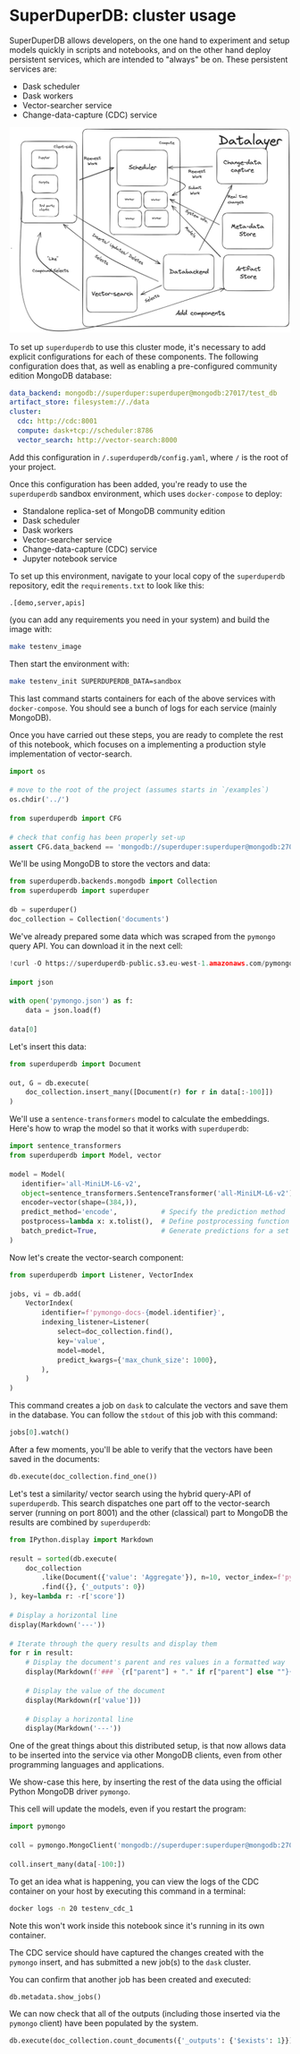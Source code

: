 # SuperDuperDB: cluster usage

SuperDuperDB allows developers, on the one hand to experiment and setup models quickly in scripts and notebooks, and on the other hand deploy persistent services, which are intended to "always" be on. These persistent services are:

- Dask scheduler
- Dask workers
- Vector-searcher service
- Change-data-capture (CDC) service

![](/img/light.png)

To set up `superduperdb` to use this cluster mode, it's necessary to add explicit configurations 
for each of these components. The following configuration does that, as well as enabling a pre-configured 
community edition MongoDB database:

```yaml
data_backend: mongodb://superduper:superduper@mongodb:27017/test_db
artifact_store: filesystem://./data
cluster:
  cdc: http://cdc:8001
  compute: dask+tcp://scheduler:8786
  vector_search: http://vector-search:8000
```

Add this configuration in `/.superduperdb/config.yaml`, where `/` is the root of your project.

Once this configuration has been added, you're ready to use the `superduperdb` sandbox environment, which uses 
`docker-compose` to deploy:

- Standalone replica-set of MongoDB community edition
- Dask scheduler
- Dask workers
- Vector-searcher service
- Change-data-capture (CDC) service
- Jupyter notebook service

To set up this environment, navigate to your local copy of the `superduperdb` repository, edit the `requirements.txt` to look like this:

```
.[demo,server,apis]
```

(you can add any requirements you need in your system) and build the image with:

```bash
make testenv_image
```

Then start the environment with:

```bash
make testenv_init SUPERDUPERDB_DATA=sandbox
```

This last command starts containers for each of the above services with `docker-compose`. You should see a bunch of logs for each service (mainly MongoDB).

Once you have carried out these steps, you are ready to complete the rest of this notebook, which focuses on a implementing
a production style implementation of vector-search.


```python
import os

# move to the root of the project (assumes starts in `/examples`)
os.chdir('../')

from superduperdb import CFG

# check that config has been properly set-up
assert CFG.data_backend == 'mongodb://superduper:superduper@mongodb:27017/test_db'
```

We'll be using MongoDB to store the vectors and data:


```python
from superduperdb.backends.mongodb import Collection
from superduperdb import superduper

db = superduper()
doc_collection = Collection('documents')
```

We've already prepared some data which was scraped from the `pymongo` query API. You can download it 
in the next cell:


```python
!curl -O https://superduperdb-public.s3.eu-west-1.amazonaws.com/pymongo.json

import json

with open('pymongo.json') as f:
    data = json.load(f)

data[0]
```

Let's insert this data:


```python
from superduperdb import Document

out, G = db.execute(
    doc_collection.insert_many([Document(r) for r in data[:-100]])
)
```

We'll use a `sentence-transformers` model to calculate the embeddings. Here's how to wrap the model 
so that it works with `superduperdb`:


```python
import sentence_transformers
from superduperdb import Model, vector

model = Model(
   identifier='all-MiniLM-L6-v2',
   object=sentence_transformers.SentenceTransformer('all-MiniLM-L6-v2'),
   encoder=vector(shape=(384,)),
   predict_method='encode',           # Specify the prediction method
   postprocess=lambda x: x.tolist(),  # Define postprocessing function
   batch_predict=True,                # Generate predictions for a set of observations all at once 
)
```

Now let's create the vector-search component:


```python
from superduperdb import Listener, VectorIndex

jobs, vi = db.add(
    VectorIndex(
        identifier=f'pymongo-docs-{model.identifier}',
        indexing_listener=Listener(
            select=doc_collection.find(),
            key='value',
            model=model,
            predict_kwargs={'max_chunk_size': 1000},
        ),
    )
)
```

This command creates a job on `dask` to calculate the vectors and save them in the database. You can 
follow the `stdout` of this job with this command:


```python
jobs[0].watch()
```

After a few moments, you'll be able to verify that the vectors have been saved in the documents:


```python
db.execute(doc_collection.find_one())
```

Let's test a similarity/ vector search using the hybrid query-API of `superduperdb`. This search 
dispatches one part off to the vector-search server (running on port 8001) and the other (classical) part to MongoDB
the results are combined by `superduperdb`:


```python
from IPython.display import Markdown

result = sorted(db.execute(
    doc_collection
        .like(Document({'value': 'Aggregate'}), n=10, vector_index=f'pymongo-docs-{model.identifier}')
        .find({}, {'_outputs': 0})
), key=lambda r: -r['score'])

# Display a horizontal line
display(Markdown('---'))

# Iterate through the query results and display them
for r in result:
    # Display the document's parent and res values in a formatted way
    display(Markdown(f'### `{r["parent"] + "." if r["parent"] else ""}{r["res"]}`'))
    
    # Display the value of the document
    display(Markdown(r['value']))
    
    # Display a horizontal line
    display(Markdown('---'))
```

One of the great things about this distributed setup, is that now allows data to be inserted into the service via other 
MongoDB clients, even from other programming languages and applications.

We show-case this here, by inserting the rest of the data using the official Python MongoDB driver `pymongo`.

This cell will update the models, even if you restart the program:


```python
import pymongo

coll = pymongo.MongoClient('mongodb://superduper:superduper@mongodb:27017/test_db').test_db.documents

coll.insert_many(data[-100:])
```

To get an idea what is happening, you can view the logs of the CDC container on 
your host by executing this command in a terminal:

```bash
docker logs -n 20 testenv_cdc_1
```

Note this won't work inside this notebook since it's running in its own container.

The CDC service should have captured the changes created with the `pymongo` insert, and has submitted a new job(s)
to the `dask` cluster.

You can confirm that another job has been created and executed:


```python
db.metadata.show_jobs()
```

We can now check that all of the outputs (including those inserted via the `pymongo` client) have been populated 
by the system.


```python
db.execute(doc_collection.count_documents({'_outputs': {'$exists': 1}}))
```
